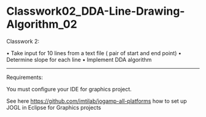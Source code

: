 # Classwork02_DDA-Line-Drawing-Algorithm_02

Classwork 2:

•	Take input  for 10 lines from a text file ( pair of start and end point)
•	Determine slope for each line 
•	Implement DDA algorithm 

-------------------
Requirements: 

You must configure your IDE for graphics project.

See here https://github.com/imtilab/jogamp-all-platforms how to set up JOGL in Eclipse for Graphics projects
